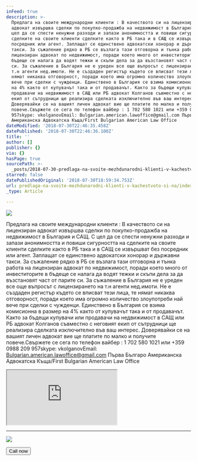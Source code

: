 ```yaml
---
inFeed: true
description: >-
  Предлага на своите международни клиенти : В качеството си на лицензиран
  адвокат извършва сделки по покупко-продажба на недвижимост в България и САЩ. С
  цел да се спести ненужни разходи и запази анонимността и повиши сигурността на
  сделките на своите клиенти сделките както в РБ така и в САЩ се извършват без
  посредник или агент. Заплащат се единствено адвокатски хонорар и държавни
  такси. За съжаление рядко в РБ се възлага тази отговорна и тънка работа на
  лицензиран адвокат по недвижимост, поради което много от инвеститорите в
  бъдеще се налага да водят тежки и скъпи дела за да възстановят част от парите
  си. За съжаление в България не е уреден все още въпросът с лицензирането на
  т.н агенти нед.имоти. Не е създаден регистър където се вписват тези лица, те
  нямат никаква отговорност, поради което има огромно количество злоупотреби най
  вече при сделки с чужденци. Единствено в България се взима комисионна в размер
  на 4% както от купувачът така и от продавачът. Както за бъдещи купувачи или
  продавачи на недвижимост в САЩ или РБ адвокат Колганов съвместно с неговият
  екип от сътрудници ще реализира сделката изключително във ваш интерес.
  Доверявайки се на вашият личен адвокат вие ще платите по малко и получите
  повече.Свържете се сега по телефон вайбер : 1 702 580 1021 или +359 0988 209
  957skype: vkolganovEmail: Bulgarian.american.lawoffice@gmail.com Първа Българо
  Американска Адвокатска Къща/First Bulgarian American Law Office
dateModified: '2018-07-30T22:46:35.458Z'
datePublished: '2018-07-30T22:46:36.100Z'
title: ''
author: []
publisher: {}
via: {}
hasPage: true
sourcePath: >-
  _posts/2018-07-30-predlaga-na-svoite-mezhdunarodni-klienti-v-kachestvoto-si-na.md
starred: false
datePublishedOriginal: '2018-07-30T18:59:34.753Z'
url: predlaga-na-svoite-mezhdunarodni-klienti-v-kachestvoto-si-na/index.html
_type: Article

---
```

![](https://the-grid-user-content.s3-us-west-2.amazonaws.com/9f3cf865-980f-4530-8346-75c30a6edf02.jpg)

Предлага на своите международни клиенти : В качеството си на лицензиран адвокат извършва сделки по покупко-продажба на недвижимост в България и САЩ. С цел да се спести ненужни разходи и запази анонимността и повиши сигурността на сделките на своите клиенти сделките както в РБ така и в САЩ се извършват без посредник или агент. Заплащат се единствено адвокатски хонорар и държавни такси. За съжаление рядко в РБ се възлага тази отговорна и тънка работа на лицензиран адвокат по недвижимост, поради което много от инвеститорите в бъдеще се налага да водят тежки и скъпи дела за да възстановят част от парите си. За съжаление в България не е уреден все още въпросът с лицензирането на т.н агенти нед.имоти. Не е създаден регистър където се вписват тези лица, те нямат никаква отговорност, поради което има огромно количество злоупотреби най вече при сделки с чужденци. Единствено в България се взима комисионна в размер на 4% както от купувачът така и от продавачът. Както за бъдещи купувачи или продавачи на недвижимост в САЩ или РБ адвокат Колганов съвместно с неговият екип от сътрудници ще реализира сделката изключително във ваш интерес. Доверявайки се на вашият личен адвокат вие ще платите по малко и получите повече.Свържете се сега по телефон вайбер : 1 702 580 1021 или +359 0988 209 957skype: vkolganovEmail: [Bulgarian.american.lawoffice@gmail.com][0] Първа Българо Американска Адвокатска Къща/First Bulgarian American Law Office

<iframe src="https://the-grid.github.io/ed-location/?latitude=43.20778&amp;longitude=27.91694&amp;zoom=10&amp;address=%D0%92%D0%B0%D1%80%D0%BD%D0%B0%2C%20%D0%92%D0%B0%D1%80%D0%BD%D0%B0%2C%20Bulgaria" style=""></iframe>

---

![](https://the-grid-user-content.s3-us-west-2.amazonaws.com/3392cb25-fe3e-4345-a1fc-a42047b5b4ba.jpg)

<button data-role="cta" style="">Call now </button>



[0]: mailto:Bulgarian.american.lawoffice@gmail.com